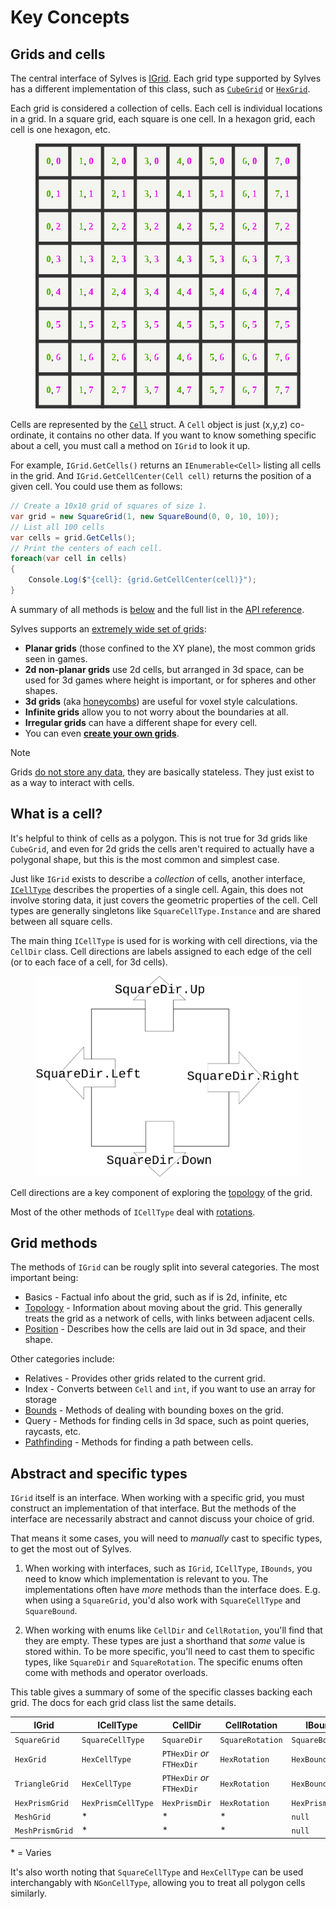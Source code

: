 # Key Concepts

## Grids and cells

The central interface of Sylves is [IGrid](xref:Sylves.IGrid). Each grid type supported by Sylves has a different implementation of this class, such as [`CubeGrid`](xref:Sylves.CubeGrid) or [`HexGrid`](xref:Sylves.HexGrid).

Each grid is considered a collection of cells. Each cell is individual locations in a grid. In a square grid, each square is one cell. In a hexagon grid, each cell is one hexagon, etc.

<figure>
<img src="../../images/square_grid.svg"/>
</figure>

Cells are represented by the [`Cell`](xref:Sylves.Cell) struct. A `Cell` object is just (x,y,z) co-ordinate, it contains no other data. If you want to know something specific about a cell, you must call a method on `IGrid` to look it up.

For example, `IGrid.GetCells()` returns an `IEnumerable<Cell>` listing all cells in the grid. And `IGrid.GetCellCenter(Cell cell)` returns the position of a given cell.  You could use them as follows:

```csharp
// Create a 10x10 grid of squares of size 1.
var grid = new SquareGrid(1, new SquareBound(0, 0, 10, 10));
// List all 100 cells
var cells = grid.GetCells();
// Print the centers of each cell.
foreach(var cell in cells)
{
    Console.Log($"{cell}: {grid.GetCellCenter(cell)}");
}
```

A summary of all methods is [below](#grid-methods) and the full list in the [API reference](xref:Sylves.IGrid).

Sylves supports an [extremely wide set of grids](../all_grids.md):
* **Planar grids** (those confined to the XY plane), the most common grids seen in games.
* **2d non-planar grids** use 2d cells, but arranged in 3d space, can be used for 3d games where height is important, or for spheres and other shapes.
* **3d grids** (aka [honeycombs](https://en.wikipedia.org/wiki/Honeycomb_(geometry))) are useful for voxel style calculations.
* **Infinite grids** allow you to not worry about the boundaries at all.
* **Irregular grids** can have a different shape for every cell.
* You can even [**create your own grids**](../creating.md).

> [!Note]
> Grids [do not store any data](storage.md), they are basically stateless. They just exist to as a way to interact with cells.

## What is a cell?

It's helpful to think of cells as a polygon. This is not true for 3d grids like `CubeGrid`, and even for 2d grids the cells aren't required to actually have a polygonal shape, but this is the most common and simplest case.

Just like `IGrid` exists to describe a *collection* of cells, another interface, [`ICellType`](xref:Sylves.ICellType) describes the properties of a single cell. Again, this does not involve storing data, it just covers the geometric properties of the cell. Cell types are generally singletons like `SquareCellType.Instance` and are shared between all square cells.

The main thing `ICellType` is used for is working with cell directions, via the `CellDir` class. Cell directions are labels assigned to each edge of the cell (or to each face of a cell, for 3d cells). 

<figure>
<img src="../../images/cell_anatomy.svg"/>
</figure>

Cell directions are a key component of exploring the [topology](topology.md) of the grid.

Most of the other methods of `ICellType` deal with [rotations](rotation.md).

## Grid methods

The methods of `IGrid` can be rougly split into several categories. The most important being:

* Basics - Factual info about the grid, such as if is 2d, infinite, etc
* [Topology](topology.md) - Information about moving about the grid. This generally treats the grid as a network of cells, with links between adjacent cells.
* [Position](space.md) - Describes how the cells are laid out in 3d space, and their shape.

Other categories include:

* Relatives - Provides other grids related to the current grid.
* Index - Converts between `Cell` and `int`, if you want to use an array for storage
* [Bounds](bounds.md) - Methods of dealing with bounding boxes on the grid.
* Query - Methods for finding cells in 3d space, such as point queries, raycasts, etc.
* [Pathfinding](pathfinding.md) - Methods for finding a path between cells.

## Abstract and specific types

`IGrid` itself is an interface. When working with a specific grid, you must construct an implementation of that interface. But the methods of the interface are necessarily abstract and cannot discuss your choice of grid.

That means it some cases, you will need to *manually* cast to specific types, to get the most out of Sylves.

1) When working with interfaces, such as `IGrid`, `ICellType`, `IBounds`, you need to know which implementation is relevant to you. The implementations often have *more* methods than the interface does. E.g. when using a `SquareGrid`, you'd also work with `SquareCellType` and `SquareBound`.

2) When working with enums like `CellDir` and `CellRotation`, you'll find that they are empty. These types are just a shorthand that *some* value is stored within. To be more specific, you'll need to cast them to specific types, like `SquareDir` and `SquareRotation`. The specific enums often come with methods and operator overloads.

This table gives a summary of some of the specific classes backing each grid. The docs for each grid class list the same details.

|IGrid|ICellType|CellDir|CellRotation|IBound|
|-----|---------|-------|------------|------|
|`SquareGrid`|`SquareCellType`|`SquareDir`|`SquareRotation`|`SquareBound`|
|`HexGrid`|`HexCellType`|`PTHexDir` *or* `FTHexDir`|`HexRotation`|`HexBound`|
|`TriangleGrid`|`HexCellType`|`PTHexDir` *or* `FTHexDir`|`HexRotation`|`HexBound`|
|`HexPrismGrid`|`HexPrismCellType`|`HexPrismDir`|`HexRotation`|`HexPrismBound`|
|`MeshGrid`|* |* |* | `null`|
|`MeshPrismGrid`|* |* |* | `null`|

\* = Varies

It's also worth noting that `SquareCellType` and `HexCellType` can be used interchangably with `NGonCellType`, allowing you to treat all polygon cells similarly.
